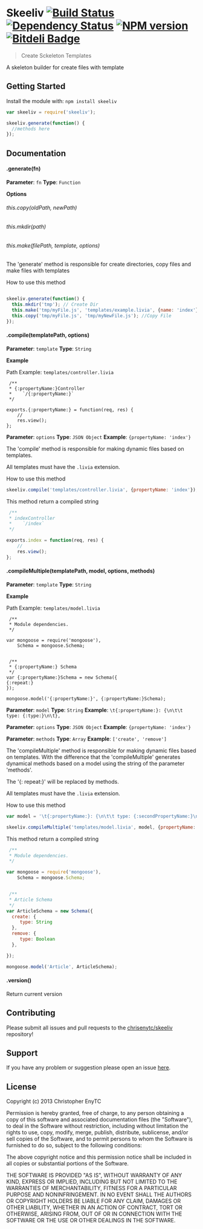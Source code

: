 # Skeeliv [![Build Status](https://travis-ci.org/chrisenytc/skeeliv.png?branch=master)](https://travis-ci.org/chrisenytc/skeeliv) [![Dependency Status](https://gemnasium.com/chrisenytc/skeeliv.png)](https://gemnasium.com/chrisenytc/skeeliv) [![NPM version](https://badge.fury.io/js/skeeliv.png)](http://badge.fury.io/js/skeeliv) [![Bitdeli Badge](https://d2weczhvl823v0.cloudfront.net/chrisenytc/skeeliv/trend.png)](https://bitdeli.com/free "Bitdeli Badge")
> Create Sckeleton Templates

A skeleton builder for create files with template

## Getting Started
Install the module with: `npm install skeeliv`

```javascript
var skeeliv = require('skeeliv');

skeeliv.generate(function() {
  //methods here
});
```

## Documentation

#### .generate(fn)

**Parameter**: `fn`
**Type**: `Function`

**Options**

###### this.copy(oldPath, newPath)
###### this.mkdir(path)
###### this.make(filePath, template, options)

The 'generate' method is responsible for create directories, copy files and make files with templates

How to use this method

```javascript

skeeliv.generate(function() {
  this.mkdir('tmp'); // Create Dir
  this.make('tmp/myFile.js', 'templates/example.livia', {name: 'index'}); //Create File
  this.copy('tmp/myFile.js', 'tmp/myNewFile.js'); //Copy File
});
```

#### .compile(templatePath, options)

**Parameter**: `template`
**Type**: `String`

**Example**

Path Example: `templates/controller.livia`

```
 /**
 * {:propertyName:}Controller
 *    `/{:propertyName:}`
 */

exports.{:propertyName:} = function(req, res) {
    //
    res.view();
};

```

**Parameter**: `options`
**Type**: `JSON Object`
**Example**: `{propertyName: 'index'}`

The 'compile' method is responsible for making dynamic files based on templates.

All templates must have the `.livia` extension.

How to use this method

```javascript
skeeliv.compile('templates/controller.livia', {propertyName: 'index'});
```

This method return a compiled string

```javascript
 /**
 * indexController
 *    `/index`
 */

exports.index = function(req, res) {
    //
    res.view();
};

```

#### .compileMultiple(templatePath, model, options, methods)

**Parameter**: `template`
**Type**: `String`

**Example**

Path Example: `templates/model.livia`

```
 /**
 * Module dependencies.
 */

var mongoose = require('mongoose'),
    Schema = mongoose.Schema;


 /**
 * {:propertyName:} Schema
 */
var {:propertyName:}Schema = new Schema({
{:repeat:}
});

mongoose.model('{:propertyName:}', {:propertyName:}Schema);

```

**Parameter**: `model`
**Type**: `String`
**Example**: `\t{:propertyName:}: {\n\t\t type: {:type:}\n\t},`

**Parameter**: `options`
**Type**: `JSON Object`
**Example**: `{propertyName: 'index'}`

**Parameter**: `methods`
**Type**: `Array`
**Example**: `['create', 'remove']`


The 'compileMultiple' method is responsible for making dynamic files based on templates.
With the difference that the 'compileMultiple' generates dynamical methods based on a model using the string of the parameter 'methods'.

The '{: repeat:}' will be replaced by methods.

All templates must have the `.livia` extension.

How to use this method

```javascript
var model = '\t{:propertyName:}: {\n\t\t type: {:secondPropertyName:}\n\t},';

skeeliv.compileMultiple('templates/model.livia', model, {propertyName: 'Article'}, ['create:String', 'remove:Boolean']);
```

This method return a compiled string

```javascript
 /**
 * Module dependencies.
 */

var mongoose = require('mongoose'),
    Schema = mongoose.Schema;


 /**
 * Article Schema
 */
var ArticleSchema = new Schema({
  create: {
     type: String
  },
  remove: {
     type: Boolean
  },

});

mongoose.model('Article', ArticleSchema);


```

#### .version()

Return current version


## Contributing

Please submit all issues and pull requests to the [chrisenytc/skeeliv](http://github.com/chrisenytc/skeeliv) repository!

## Support
If you have any problem or suggestion please open an issue [here](https://github.com/chrisenytc/skeeliv/issues).

## License
Copyright (c) 2013 Christopher EnyTC

Permission is hereby granted, free of charge, to any person
obtaining a copy of this software and associated documentation
files (the "Software"), to deal in the Software without
restriction, including without limitation the rights to use,
copy, modify, merge, publish, distribute, sublicense, and/or sell
copies of the Software, and to permit persons to whom the
Software is furnished to do so, subject to the following
conditions:

The above copyright notice and this permission notice shall be
included in all copies or substantial portions of the Software.

THE SOFTWARE IS PROVIDED "AS IS", WITHOUT WARRANTY OF ANY KIND,
EXPRESS OR IMPLIED, INCLUDING BUT NOT LIMITED TO THE WARRANTIES
OF MERCHANTABILITY, FITNESS FOR A PARTICULAR PURPOSE AND
NONINFRINGEMENT. IN NO EVENT SHALL THE AUTHORS OR COPYRIGHT
HOLDERS BE LIABLE FOR ANY CLAIM, DAMAGES OR OTHER LIABILITY,
WHETHER IN AN ACTION OF CONTRACT, TORT OR OTHERWISE, ARISING
FROM, OUT OF OR IN CONNECTION WITH THE SOFTWARE OR THE USE OR
OTHER DEALINGS IN THE SOFTWARE.
